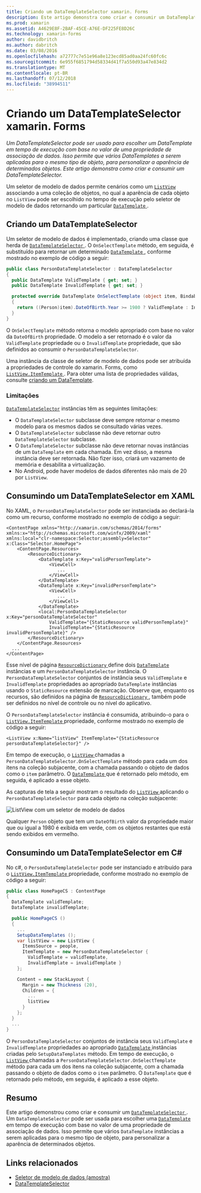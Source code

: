 ```yaml
---
title: Criando um DataTemplateSelector xamarin. Forms
description: Este artigo demonstra como criar e consumir um DataTemplateSelector, que pode ser usado para escolher um DataTemplate em tempo de execução com base no valor de uma propriedade de associação de dados.
ms.prod: xamarin
ms.assetid: A4629E8F-2BAF-45CE-A76E-DF225FE8D26C
ms.technology: xamarin-forms
author: davidbritch
ms.author: dabritch
ms.date: 03/08/2016
ms.openlocfilehash: a72777c7e51e96a8e123ecd85ad0aa24fc60fc6c
ms.sourcegitcommit: 6e955f6851794d58334d41f7a550d93a47e834d2
ms.translationtype: MT
ms.contentlocale: pt-BR
ms.lasthandoff: 07/12/2018
ms.locfileid: "38994511"
---
```

# <a name="creating-a-xamarinforms-datatemplateselector"></a>Criando um DataTemplateSelector xamarin. Forms

_Um DataTemplateSelector pode ser usado para escolher um DataTemplate em tempo de execução com base no valor de uma propriedade de associação de dados. Isso permite que vários DataTemplates a serem aplicadas para o mesmo tipo de objeto, para personalizar a aparência de determinados objetos. Este artigo demonstra como criar e consumir um DataTemplateSelector._

Um seletor de modelo de dados permite cenários como um [ `ListView` ](xref:Xamarin.Forms.ListView) associando a uma coleção de objetos, no qual a aparência de cada objeto no `ListView` pode ser escolhido no tempo de execução pelo seletor de modelo de dados retornando um particular [ `DataTemplate` ](xref:Xamarin.Forms.DataTemplate).

## <a name="creating-a-datatemplateselector"></a>Criando um DataTemplateSelector

Um seletor de modelo de dados é implementado, criando uma classe que herda de [ `DataTemplateSelector` ](xref:Xamarin.Forms.DataTemplateSelector). O `OnSelectTemplate` método, em seguida, é substituído para retornar um determinado [ `DataTemplate` ](xref:Xamarin.Forms.DataTemplate), conforme mostrado no exemplo de código a seguir:

```csharp
public class PersonDataTemplateSelector : DataTemplateSelector
{
  public DataTemplate ValidTemplate { get; set; }
  public DataTemplate InvalidTemplate { get; set; }

  protected override DataTemplate OnSelectTemplate (object item, BindableObject container)
  {
    return ((Person)item).DateOfBirth.Year >= 1980 ? ValidTemplate : InvalidTemplate;
  }
}
```

O `OnSelectTemplate` método retorna o modelo apropriado com base no valor da `DateOfBirth` propriedade. O modelo a ser retornado é o valor da `ValidTemplate` propriedade ou o `InvalidTemplate` propriedade, que são definidos ao consumir o `PersonDataTemplateSelector`.

Uma instância da classe de seletor de modelo de dados pode ser atribuída a propriedades de controle do xamarin. Forms, como [ `ListView.ItemTemplate` ](xref:Xamarin.Forms.ItemsView`1). Para obter uma lista de propriedades válidas, consulte [criando um DataTemplate](~/xamarin-forms/app-fundamentals/templates/data-templates/creating.md).

### <a name="limitations"></a>Limitações

[`DataTemplateSelector`](xref:Xamarin.Forms.DataTemplateSelector) instâncias têm as seguintes limitações:

- O `DataTemplateSelector` subclasse deve sempre retornar o mesmo modelo para os mesmos dados se consultado várias vezes.
- O `DataTemplateSelector` subclasse não deve retornar outro `DataTemplateSelector` subclasse.
- O `DataTemplateSelector` subclasse não deve retornar novas instâncias de um `DataTemplate` em cada chamada. Em vez disso, a mesma instância deve ser retornada. Não fizer isso, criará um vazamento de memória e desabilita a virtualização.
- No Android, pode haver modelos de dados diferentes não mais de 20 por `ListView`.

## <a name="consuming-a-datatemplateselector-in-xaml"></a>Consumindo um DataTemplateSelector em XAML

No XAML, o `PersonDataTemplateSelector` pode ser instanciada ao declará-la como um recurso, conforme mostrado no exemplo de código a seguir:

```xaml
<ContentPage xmlns="http://xamarin.com/schemas/2014/forms" xmlns:x="http://schemas.microsoft.com/winfx/2009/xaml" xmlns:local="clr-namespace:Selector;assembly=Selector" x:Class="Selector.HomePage">
    <ContentPage.Resources>
        <ResourceDictionary>
            <DataTemplate x:Key="validPersonTemplate">
                <ViewCell>
                   ...
                </ViewCell>
            </DataTemplate>
            <DataTemplate x:Key="invalidPersonTemplate">
                <ViewCell>
                   ...
                </ViewCell>
            </DataTemplate>
            <local:PersonDataTemplateSelector x:Key="personDataTemplateSelector"
                ValidTemplate="{StaticResource validPersonTemplate}"
                InvalidTemplate="{StaticResource invalidPersonTemplate}" />
        </ResourceDictionary>
    </ContentPage.Resources>
  ...
</ContentPage>
```

Esse nível de página [ `ResourceDictionary` ](xref:Xamarin.Forms.ResourceDictionary) define dois [ `DataTemplate` ](xref:Xamarin.Forms.DataTemplate) instâncias e um `PersonDataTemplateSelector` instância. O `PersonDataTemplateSelector` conjuntos de instância seus `ValidTemplate` e `InvalidTemplate` propriedades ao apropriado `DataTemplate` instâncias usando o `StaticResource` extensão de marcação. Observe que, enquanto os recursos, são definidos na página de [ `ResourceDictionary` ](xref:Xamarin.Forms.ResourceDictionary), também pode ser definidos no nível de controle ou no nível do aplicativo.

O `PersonDataTemplateSelector` instância é consumida, atribuindo-o para o [ `ListView.ItemTemplate` ](xref:Xamarin.Forms.ItemsView`1) propriedade, conforme mostrado no exemplo de código a seguir:

```xaml
<ListView x:Name="listView" ItemTemplate="{StaticResource personDataTemplateSelector}" />
```

Em tempo de execução, o [ `ListView` ](xref:Xamarin.Forms.ListView) chamadas a `PersonDataTemplateSelector.OnSelectTemplate` método para cada um dos itens na coleção subjacente, com a chamada passando o objeto de dados como o `item` parâmetro. O [ `DataTemplate` ](xref:Xamarin.Forms.DataTemplate) que é retornado pelo método, em seguida, é aplicado a esse objeto.

As capturas de tela a seguir mostram o resultado do [ `ListView` ](xref:Xamarin.Forms.ListView) aplicando o `PersonDataTemplateSelector` para cada objeto na coleção subjacente:

![](selector-images/data-template-selector.png "ListView com um seletor de modelo de dados")

Qualquer `Person` objeto que tem um `DateOfBirth` valor da propriedade maior que ou igual a 1980 é exibida em verde, com os objetos restantes que está sendo exibidos em vermelho.

## <a name="consuming-a-datatemplateselector-in-cnum"></a>Consumindo um DataTemplateSelector em C&num;

No c#, o `PersonDataTemplateSelector` pode ser instanciado e atribuído para o [ `ListView.ItemTemplate` ](xref:Xamarin.Forms.ItemsView`1) propriedade, conforme mostrado no exemplo de código a seguir:

```csharp
public class HomePageCS : ContentPage
{
  DataTemplate validTemplate;
  DataTemplate invalidTemplate;

  public HomePageCS ()
  {
    ...
    SetupDataTemplates ();
    var listView = new ListView {
      ItemsSource = people,
      ItemTemplate = new PersonDataTemplateSelector {
        ValidTemplate = validTemplate,
        InvalidTemplate = invalidTemplate }
    };

    Content = new StackLayout {
      Margin = new Thickness (20),
      Children = {
        ...
        listView
      }
    };
  }
  ...  
}
```

O `PersonDataTemplateSelector` conjuntos de instância seus `ValidTemplate` e `InvalidTemplate` propriedades ao apropriado [ `DataTemplate` ](xref:Xamarin.Forms.DataTemplate) instâncias criadas pelo `SetupDataTemplates` método. Em tempo de execução, o [ `ListView` ](xref:Xamarin.Forms.ListView) chamadas a `PersonDataTemplateSelector.OnSelectTemplate` método para cada um dos itens na coleção subjacente, com a chamada passando o objeto de dados como o `item` parâmetro. O `DataTemplate` que é retornado pelo método, em seguida, é aplicado a esse objeto.

## <a name="summary"></a>Resumo

Este artigo demonstrou como criar e consumir um [ `DataTemplateSelector` ](xref:Xamarin.Forms.DataTemplateSelector). Um `DataTemplateSelector` pode ser usada para escolher uma [ `DataTemplate` ](xref:Xamarin.Forms.DataTemplate) em tempo de execução com base no valor de uma propriedade de associação de dados. Isso permite que vários `DataTemplate` instâncias a serem aplicadas para o mesmo tipo de objeto, para personalizar a aparência de determinados objetos.


## <a name="related-links"></a>Links relacionados

- [Seletor de modelo de dados (amostra)](https://developer.xamarin.com/samples/xamarin-forms/templates/datatemplateselector/)
- [DataTemplateSelector](xref:Xamarin.Forms.DataTemplateSelector)
